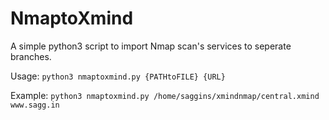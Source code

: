# NmaptoXmind
A simple python3 script to import Nmap scan's services to seperate branches. 

Usage: `python3 nmaptoxmind.py {PATHtoFILE} {URL}`

Example: `python3 nmaptoxmind.py /home/saggins/xmindnmap/central.xmind www.sagg.in`
